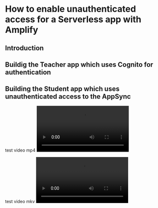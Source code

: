# How to enable unauthenticated access for a Serverless app with Amplify

## Introduction

## Buildig the Teacher app which uses Cognito for authentication

## Building the Student app which uses unauthenticated access to the AppSync

test video mp4
![](test.mp4)

test video mkv
![](test.mkv)